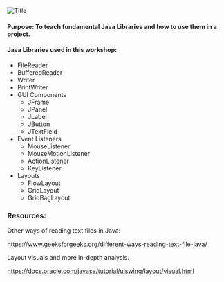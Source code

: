 ![Title](https://image.prntscr.com/image/0KNLTJpjQDKb-zql8BTZog.jpeg)
#### Purpose: To teach fundamental Java Libraries and how to use them in a project. 

#### Java Libraries used in this workshop:
* FileReader
* BufferedReader
* Writer
* PrintWriter
* GUI Components
  * JFrame
  * JPanel
  * JLabel
  * JButton
  * JTextField
* Event Listeners
  * MouseListener
  * MouseMotionListener
  * ActionListener
  * KeyListener
* Layouts
  * FlowLayout
  * GridLayout
  * GridBagLayout

### Resources:
Other ways of reading text files in Java:

https://www.geeksforgeeks.org/different-ways-reading-text-file-java/

Layout visuals and more in-depth analysis.

https://docs.oracle.com/javase/tutorial/uiswing/layout/visual.html

